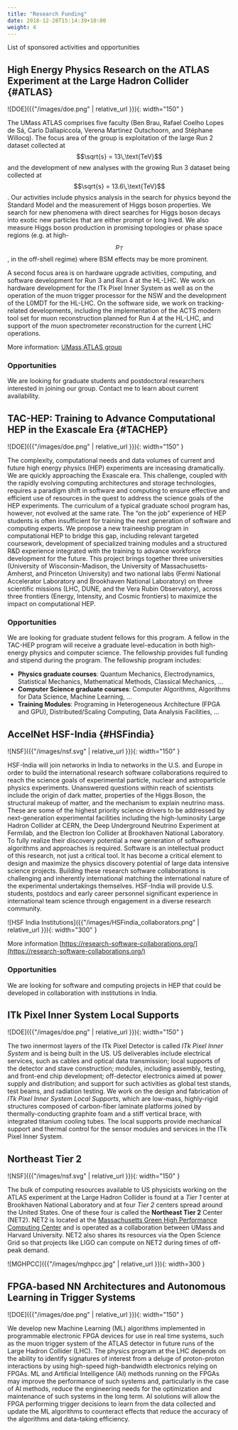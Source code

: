 ```yaml
---
title: "Research Funding"
date: 2018-12-28T15:14:39+10:00
weight: 4
---
```


List of sponsored activities and opportunities

## High Energy Physics Research on the ATLAS Experiment at the Large Hadron Collider {#ATLAS}

![DOE]({{"/images/doe.png" | relative_url }}){: width="150" }

The UMass ATLAS comprises five faculty (Ben Brau, Rafael Coelho Lopes de Sá, Carlo Dallapiccola, Verena Martinez Outschoorn, and Stéphane Willocq). The focus area of the group is exploitation of the large Run 2 dataset collected at $$\sqrt{s} = 13\,\text{TeV}$$ and the development of new analyses with the growing Run 3 dataset being collected at $$\sqrt{s} = 13.6\,\text{TeV}$$. Our activities include physics analysis in the search for physics beyond the Standard Model and the measurement of Higgs boson properties. We search for new phenomena with direct searches for Higgs boson decays into exotic new particles that are either prompt or long lived. We also measure Higgs boson production in promising topologies or phase space regions (e.g. at high-$$p_T$$ , in the off-shell regime) where BSM effects may be more prominent.

A second focus area is on hardware upgrade activities, computing, and software development for Run 3 and Run 4 at the HL-LHC. We work on hardware development for the ITk Pixel Inner System as well as on the operation of the muon trigger processor for the NSW and the development of the L0MDT for the HL-LHC. On the software side, we work on tracking-related developments, including the implementation of the ACTS modern tool set for muon reconstruction planned for Run 4 at the HL-LHC, and support of the muon spectrometer reconstruction for the current LHC operations.

More information: [UMass ATLAS group](http://blogs.umass.edu/eppex)

### Opportunities

We are looking for graduate students and postdoctoral researchers interested in joining our group. Contact me to learn about current availability.

## TAC-HEP: Training to Advance Computational HEP in the Exascale Era {#TACHEP}

![DOE]({{"/images/doe.png" | relative_url }}){: width="150" }

The complexity, computational needs and data volumes of current and future high energy physics (HEP) experiments are increasing dramatically. We are quickly approaching the Exascale era. This challenge, coupled with the rapidly evolving computing architectures and storage technologies, requires a paradigm shift in software and computing to ensure effective and efficient use of resources in the quest to address the science goals of the HEP experiments. The curriculum of a typical graduate school program has, however, not evolved at the same rate. The “on the job” experience of HEP students is often insufficient for training the next generation of software and computing experts. We propose a new traineeship program in computational HEP to bridge this gap, including relevant targeted coursework, development of specialized training modules and a structured R&D experience integrated with the training to advance workforce development for the future. This project brings together three universities (University of Wisconsin-Madison, the University of Massachusetts-Amherst, and Princeton University) and two national labs (Fermi National Accelerator Laboratory and Brookhaven National Laboratory) on three scientific missions (LHC, DUNE, and the Vera Rubin Observatory), across three frontiers (Energy, Intensity, and Cosmic frontiers) to maximize the impact on computational HEP.

### Opportunities

We are looking for graduate student fellows for this program. A fellow in the TAC-HEP program will receive a graduate level-education in both high-energy physics and computer science. The fellowship provides full funding and stipend during the program. The fellowship program includes:

- **Physics graduate courses**: Quantum Mechanics, Electrodynamics, Statistical Mechanics, Mathematical Methods, Classical Mechanics, ...
- **Computer Science graduate courses**: Computer Algorithms, Algorithms for Data Science, Machine Learning, ...
- **Training Modules**: Programing in Heterogeneous Architecture (FPGA and GPU), Distributed/Scaling Computing, Data Analysis Facilities, ...

## AccelNet HSF-India {#HSFindia}

![NSF]({{"/images/nsf.svg" | relative_url }}){: width="150" }

HSF-India will join networks in India to networks in the U.S. and Europe in order to build the international research software collaborations required to reach the science goals of experimental particle, nuclear and astroparticle physics experiments. Unanswered questions within reach of scientists include the origin of dark matter, properties of the Higgs Boson, the structural makeup of matter, and the mechanism to explain neutrino mass. These are some of the highest priority science drivers to be addressed by next-generation experimental facilities including the high-luminosity Large Hadron Collider at CERN, the Deep Underground Neutrino Experiment at Fermilab, and the Electron Ion Collider at Brookhaven National Laboratory. To fully realize their discovery potential a new generation of software algorithms and approaches is required. Software is an intellectual product of this research, not just a critical tool. It has become a critical element to design and maximize the physics discovery potential of large data intensive science projects. Building these research software collaborations is challenging and inherently international matching the international nature of the experimental undertakings themselves. HSF-India will provide U.S. students, postdocs and early career personnel significant experience in international team science through engagement in a diverse research community.

![HSF India Institutions]({{"/images/HSFindia_collaborators.png" | relative_url }}){: width="300" }

More information [https://research-software-collaborations.org/](https://research-software-collaborations.org/)

### Opportunities

We are looking for software and computing projects in HEP that could be developed in collaboration with institutions in India.

## ITk Pixel Inner System Local Supports

![DOE]({{"/images/doe.png" | relative_url }}){: width="150" }

The two innermost layers of the ITk Pixel Detector is called *ITk Pixel Inner System* and is being built in the US. US deliverables include electrical services, such as cables and optical data transmission; local supports of the detector and stave construction; modules, including assembly, testing, and front-end chip development; off-detector electronics aimed at power supply and distribution; and support for such activities as global test stands, test beams, and radiation testing. We work on the design and fabrication of *ITk Pixel Inner System Local Supports*, which are low-mass, highly-rigid structures composed of carbon-fiber laminate platforms joined by thermally-conducting graphite foam and a stiff vertical brace, with integrated titanium cooling tubes.  The local supports provide mechanical support and thermal control for the sensor modules and services in the ITk Pixel Inner System.

## Northeast Tier 2

![NSF]({{"/images/nsf.svg" | relative_url }}){: width="150" }

The bulk of computing resources available to US physicists working on the ATLAS experiment at the Large Hadron Collider is found at a *Tier 1* center at Brookhaven National Laboratory and at four *Tier 2* centers spread around the  United States.  One of these four is called the **Northeast Tier 2** Center (NET2). NET2 is located at the [Massachusetts Green High Performance Computing Center](https://www.mghpcc.org/) and is operated as a collaboration between UMass and Harvard University.  NET2 also shares its resources via the Open Science Grid so that projects like LIGO  can compute on NET2 during times of off-peak demand.

![MGHPCC]({{"/images/mghpcc.jpg" | relative_url }}){: width=300 }

## FPGA-based NN Architectures and Autonomous Learning in Trigger Systems

![DOE]({{"/images/doe.png" | relative_url }}){: width="150" }

We develop new Machine Learning (ML) algorithms implemented in programmable electronic FPGA devices for use in real time systems, such as the muon trigger system of the ATLAS detector in future runs of the Large Hadron Collider (LHC). The physics program at the LHC depends on the ability to identify signatures of interest from a deluge of proton-proton interactions by using high-speed high-bandwidth electronics relying on FPGAs. ML and Artificial
Intelligence (AI) methods running on the FPGAs may improve the performance of such systems and, particularly in the case of AI methods, reduce the engineering needs for the optimization and maintenance of such systems in the long term. AI solutions will allow the FPGA performing trigger decisions to learn from the data collected and update the ML algorithms to counteract effects that reduce the accuracy of the algorithms and data-taking efficiency.
